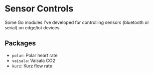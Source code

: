 # Sensor Controls

Some Go modules I've developed for controlling sensors (bluetooth or serial) on edge/iot devices

## Packages

- `polar`: Polar heart rate
- `vaisala`: Vaisala CO2
- `kurz`: Kurz flow rate